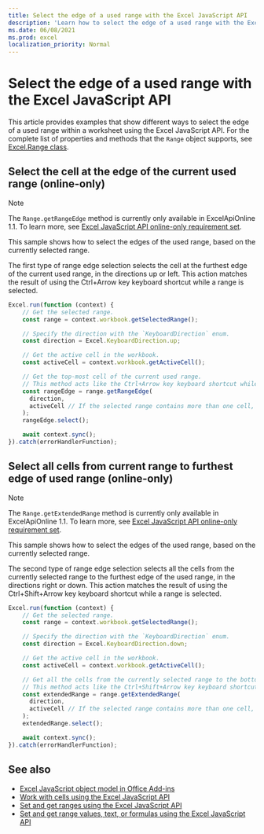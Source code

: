 ```yaml
---
title: Select the edge of a used range with the Excel JavaScript API
description: 'Learn how to select the edge of a used range with the Excel JavaScript API.'
ms.date: 06/08/2021
ms.prod: excel
localization_priority: Normal
---
```


# Select the edge of a used range with the Excel JavaScript API

This article provides examples that show different ways to select the edge of a used range within a worksheet using the Excel JavaScript API. For the complete list of properties and methods that the `Range` object supports, see [Excel.Range class](/javascript/api/excel/excel.range).

## Select the cell at the edge of the current used range (online-only)

> [!NOTE]
> The `Range.getRangeEdge` method is currently only available in ExcelApiOnline 1.1. To learn more, see [Excel JavaScript API online-only requirement set](../reference/requirement-sets/excel-api-online-requirement-set.md).

This sample shows how to select the edges of the used range, based on the currently selected range.

The first type of range edge selection selects the cell at the furthest edge of the current used range, in the directions up or left. This action matches the result of using the Ctrl+Arrow key keyboard shortcut while a range is selected.

```js
Excel.run(function (context) {
    // Get the selected range.
    const range = context.workbook.getSelectedRange();

    // Specify the direction with the `KeyboardDirection` enum.
    const direction = Excel.KeyboardDirection.up;

    // Get the active cell in the workbook.
    const activeCell = context.workbook.getActiveCell();

    // Get the top-most cell of the current used range.
    // This method acts like the Ctrl+Arrow key keyboard shortcut while a range is selected.
    const rangeEdge = range.getRangeEdge(
      direction,
      activeCell // If the selected range contains more than one cell, the active cell must be defined.
    );
    rangeEdge.select();

    await context.sync();
}).catch(errorHandlerFunction);
```

## Select all cells from current range to furthest edge of used range (online-only)

> [!NOTE]
> The `Range.getExtendedRange` method is currently only available in ExcelApiOnline 1.1. To learn more, see [Excel JavaScript API online-only requirement set](../reference/requirement-sets/excel-api-online-requirement-set.md).

This sample shows how to select the edges of the used range, based on the currently selected range.

The second type of range edge selection selects all the cells from the currently selected range to the furthest edge of the used range, in the directions right or down. This action matches the result of using the Ctrl+Shift+Arrow key keyboard shortcut while a range is selected.

```js
Excel.run(function (context) {
    // Get the selected range.
    const range = context.workbook.getSelectedRange();

    // Specify the direction with the `KeyboardDirection` enum.
    const direction = Excel.KeyboardDirection.down;

    // Get the active cell in the workbook.
    const activeCell = context.workbook.getActiveCell();

    // Get all the cells from the currently selected range to the bottom-most edge of the used range.
    // This method acts like the Ctrl+Shift+Arrow key keyboard shortcut while a range is selected.
    const extendedRange = range.getExtendedRange(
      direction,
      activeCell // If the selected range contains more than one cell, the active cell must be defined.
    );
    extendedRange.select();

    await context.sync();
}).catch(errorHandlerFunction);
```

## See also

- [Excel JavaScript object model in Office Add-ins](excel-add-ins-core-concepts.md)
- [Work with cells using the Excel JavaScript API](excel-add-ins-cells.md)
- [Set and get ranges using the Excel JavaScript API](excel-add-ins-ranges-set-get.md)
- [Set and get range values, text, or formulas using the Excel JavaScript API](excel-add-ins-ranges-set-get-values.md)
